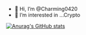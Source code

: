 - 👋 Hi, I’m @Charming0420
- 👀 I’m interested in ...Crypto

<!---
Charming0420/Charming0420 is a ✨ special ✨ repository because its `README.md` (this file) appears on your GitHub profile.
You can click the Preview link to take a look at your changes.
--->

[![Anurag's GitHub stats](https://github-readme-stats.vercel.app/api?username=Charming0420)](https://github.com/anuraghazra/github-readme-stats)

